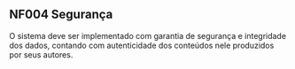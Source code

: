 ## NF004 Segurança ##
O sistema deve ser implementado com garantia de segurança e integridade dos dados, contando com autenticidade dos conteúdos nele produzidos por seus autores.